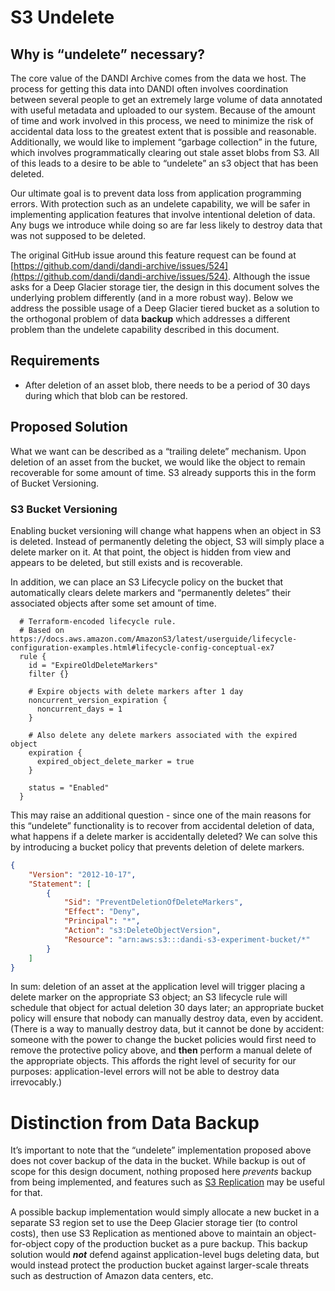 # **S3 Undelete**

## **Why is “undelete” necessary?**

The core value of the DANDI Archive comes from the data we host. The process for getting this data into DANDI often involves coordination between several people to get an extremely large volume of data annotated with useful metadata and uploaded to our system. Because of the amount of time and work involved in this process, we need to minimize the risk of accidental data loss to the greatest extent that is possible and reasonable. Additionally, we would like to implement “garbage collection” in the future, which involves programmatically clearing out stale asset blobs from S3. All of this leads to a desire to be able to “undelete” an s3 object that has been deleted.

Our ultimate goal is to prevent data loss from application programming errors. With protection such as an undelete capability, we will be safer in implementing application features that involve intentional deletion of data. Any bugs we introduce while doing so are far less likely to destroy data that was not supposed to be deleted.

The original GitHub issue around this feature request can be found at [https://github.com/dandi/dandi-archive/issues/524](https://github.com/dandi/dandi-archive/issues/524). Although the issue asks for a Deep Glacier storage tier, the design in this document solves the underlying problem differently (and in a more robust way). Below we address the possible usage of a Deep Glacier tiered bucket as a solution to the orthogonal problem of data **backup** which addresses a different problem than the undelete capability described in this document.

## **Requirements**

- After deletion of an asset blob, there needs to be a period of 30 days during which that blob can be restored.

## **Proposed Solution**

What we want can be described as a “trailing delete” mechanism. Upon deletion of an asset from the bucket, we would like the object to remain recoverable for some amount of time. S3 already supports this in the form of Bucket Versioning.

### **S3 Bucket Versioning**

Enabling bucket versioning will change what happens when an object in S3 is deleted. Instead of permanently deleting the object, S3 will simply place a delete marker on it. At that point, the object is hidden from view and appears to be deleted, but still exists and is recoverable.

In addition, we can place an S3 Lifecycle policy on the bucket that automatically clears delete markers and “permanently deletes” their associated objects after some set amount of time.

```
  # Terraform-encoded lifecycle rule.
  # Based on https://docs.aws.amazon.com/AmazonS3/latest/userguide/lifecycle-configuration-examples.html#lifecycle-config-conceptual-ex7
  rule {
    id = "ExpireOldDeleteMarkers"
    filter {}

    # Expire objects with delete markers after 1 day
    noncurrent_version_expiration {
      noncurrent_days = 1
    }

    # Also delete any delete markers associated with the expired object
    expiration {
      expired_object_delete_marker = true
    }

    status = "Enabled"
  }
```

This may raise an additional question - since one of the main reasons for this “undelete” functionality is to recover from accidental deletion of data, what happens if a delete marker is accidentally deleted? We can solve this by introducing a bucket policy that prevents deletion of delete markers.

```json
{
    "Version": "2012-10-17",
    "Statement": [
        {
            "Sid": "PreventDeletionOfDeleteMarkers",
            "Effect": "Deny",
            "Principal": "*",
            "Action": "s3:DeleteObjectVersion",
            "Resource": "arn:aws:s3:::dandi-s3-experiment-bucket/*"
        }
    ]
}
```

In sum: deletion of an asset at the application level will trigger placing a delete marker on the appropriate S3 object; an S3 lifecycle rule will schedule that object for actual deletion 30 days later; an appropriate bucket policy will ensure that nobody can manually destroy data, even by accident. (There is a way to manually destroy data, but it cannot be done by accident: someone with the power to change the bucket policies would first need to remove the protective policy above, and **then** perform a manual delete of the appropriate objects. This affords the right level of security for our purposes: application-level errors will not be able to destroy data irrevocably.)

# Distinction from Data Backup

It’s important to note that the “undelete” implementation proposed above does not cover backup of the data in the bucket. While backup is out of scope for this design document, nothing proposed here *prevents* backup from being implemented, and features such as [S3 Replication](https://docs.aws.amazon.com/AmazonS3/latest/userguide/replication.html) may be useful for that.

A possible backup implementation would simply allocate a new bucket in a separate S3 region set to use the Deep Glacier storage tier (to control costs), then use S3 Replication as mentioned above to maintain an object-for-object copy of the production bucket as a pure backup. This backup solution would ***not*** defend against application-level bugs deleting data, but would instead protect the production bucket against larger-scale threats such as destruction of Amazon data centers, etc.
